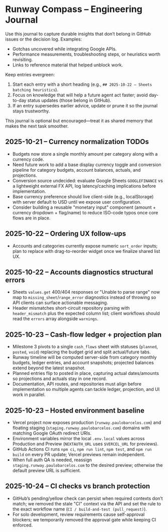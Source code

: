 # Runway Compass – Engineering Journal

Use this journal to capture durable insights that don’t belong in GitHub issues or the decision log. Examples:

- Gotchas uncovered while integrating Google APIs.
- Performance measurements, troubleshooting steps, or heuristics worth revisiting.
- Links to reference material that helped unblock work.

Keep entries evergreen:

1. Start each entry with a short heading (e.g., `## 2025-10-22 – Sheets batching heuristics`).
2. Focus on knowledge that will help a future agent act faster; avoid day-to-day status updates (those belong in GitHub).
3. If an entry supersedes earlier advice, update or prune it so the journal stays trustworthy.

This journal is optional but encouraged—treat it as shared memory that makes the next task smoother.

## 2025-10-21 – Currency normalization TODOs
- Budgets now store a single monthly amount per category along with a currency code.
- Need future work to add a base display currency toggle and conversion pipeline for category budgets, account balances, actuals, and projections.
- Conversion source undecided: evaluate Google Sheets `GOOGLEFINANCE` vs a lightweight external FX API, log latency/caching implications before implementation.
- Base currency preference should live client-side (e.g., localStorage) with server default to USD until we expose user configuration.
- Consider building a reusable "monetary input" component (amount + currency dropdown + flag/name) to reduce ISO-code typos once core flows are in place.

## 2025-10-22 – Ordering UX follow-ups
- Accounts and categories currently expose numeric `sort_order` inputs; plan to replace with drag-to-reorder widget once we finalize shared list UX.

## 2025-10-22  – Accounts diagnostics structural errors
- Sheets `values.get` 400/404 responses or "Unable to parse range" now map to `missing_sheet`/`range_error` diagnostics instead of throwing so API clients can surface actionable messaging.
- Header mismatches short-circuit repository parsing with `header_mismatch` plus the expected column list; client workflows should read the `errors` array alongside `warnings`.

## 2025-10-23 – Cash-flow ledger + projection plan
- Milestone 3 pivots to a single `cash_flows` sheet with statuses (`planned`, `posted`, `void`) replacing the budget grid and split actual/future tabs.
- Runway timeline will be computed server-side from category monthly budgets, ledger entries, and account snapshots; projected balances extend beyond the latest snapshot.
- Planned entries flip to posted in place, capturing actual dates/amounts so projections and actuals stay in one record.
- Documentation, API routes, and repositories must align before implementation so multiple agents can tackle ledger, projection, and UI work in parallel.

## 2025-10-23 – Hosted environment baseline
- Vercel project now exposes production (`runway.paulobarcelos.com`) and floating staging (`staging.runway.paulobarcelos.com`) domains with matching Google OAuth redirect URIs.
- Environment variables mirror the local `.env.local` values across Production and Preview (`NEXTAUTH_URL` uses `$VERCEL_URL` for previews).
- GitHub Actions CI runs `npm ci`, `npm run lint`, `npm test`, and `npm run build` on every PR update; Vercel previews remain independent.
- When full auth QA is needed, reassign `staging.runway.paulobarcelos.com` to the desired preview; otherwise the default preview URL is sufficient.

## 2025-10-24 – CI checks vs branch protection
- GitHub’s pending/yellow check can persist when required contexts don’t match; we removed the stale "CI" context via the API and set the rule to the exact workflow name (`CI / build-and-test (pull_request)`).
- For solo development, review requirements cause self-approval blockers; we temporarily removed the approval gate while keeping CI enforced.
